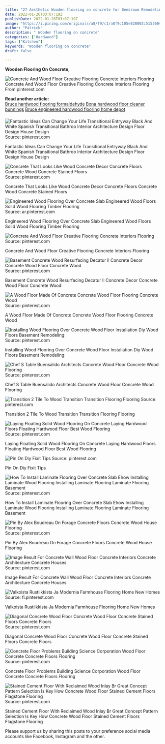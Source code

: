 ```yaml
---
title: "27 Aesthetic Wooden flooring on concrete for Beedroom Remodeling"
date: 2022-01-26T03:07:19Z
publishDate: 2022-01-26T03:07:19Z
image: "https://i.pinimg.com/originals/a8/f9/c1/a8f9c105e828003c51536044a9d927f5.jpg"
author: "Patrick"
description: " Wooden flooring on concrete"
categories: ["Hardwood"]
tags: ["Kitchen"]
keywords: "Wooden flooring on concrete"
draft: false

---
```

<!-- Head tag Code -->
**Wooden Flooring On Concrete**, 

![Concrete And Wood Floor Creative Flooring Concrete Interiors Flooring](https://i.pinimg.com/474x/8b/1f/c3/8b1fc3cd1ccda4163bdcd25ee79f528a--polished-concrete-flooring.jpg "Concrete And Wood Floor Creative Flooring Concrete Interiors Flooring")
Concrete And Wood Floor Creative Flooring Concrete Interiors Flooring From pinterest.com

**Read another article:**  
[Bruce hardwood flooring formaldehyde](/bruce-hardwood-flooring-formaldehyde/)
[Bona hardwood floor cleaner bunnings](/bona-hardwood-floor-cleaner-bunnings/)
[Bruce engineered hardwood flooring home depot](/bruce-engineered-hardwood-flooring-home-depot/)




### 

 


![Fantastic Ideas Can Change Your Life Transitional Entryway Black And White Spanish Transitional Bathroo Interior Architecture Design Floor Design House Design](https://i.pinimg.com/736x/25/0d/c9/250dc910b6588518112790503d7520c1.jpg "Fantastic Ideas Can Change Your Life Transitional Entryway Black And White Spanish Transitional Bathroo Interior Architecture Design Floor Design House Design")
Source: pinterest.com

Fantastic Ideas Can Change Your Life Transitional Entryway Black And White Spanish Transitional Bathroo Interior Architecture Design Floor Design House Design  

![Concrete That Looks Like Wood Concrete Decor Concrete Floors Concrete Wood Concrete Stained Floors](https://i.pinimg.com/originals/dc/a3/df/dca3dfda2196f328ab7ecba6cfab9825.jpg "Concrete That Looks Like Wood Concrete Decor Concrete Floors Concrete Wood Concrete Stained Floors")
Source: pinterest.com

Concrete That Looks Like Wood Concrete Decor Concrete Floors Concrete Wood Concrete Stained Floors  

![Engineered Wood Flooring Over Concrete Slab Engineered Wood Floors Solid Wood Flooring Timber Flooring](https://i.pinimg.com/originals/6c/0f/1b/6c0f1beeeea42079bec4cadd730f4969.jpg "Engineered Wood Flooring Over Concrete Slab Engineered Wood Floors Solid Wood Flooring Timber Flooring")
Source: ar.pinterest.com

Engineered Wood Flooring Over Concrete Slab Engineered Wood Floors Solid Wood Flooring Timber Flooring  

![Concrete And Wood Floor Creative Flooring Concrete Interiors Flooring](https://i.pinimg.com/474x/8b/1f/c3/8b1fc3cd1ccda4163bdcd25ee79f528a--polished-concrete-flooring.jpg "Concrete And Wood Floor Creative Flooring Concrete Interiors Flooring")
Source: pinterest.com

Concrete And Wood Floor Creative Flooring Concrete Interiors Flooring  

![Basement Concrete Wood Resurfacing Decatur Il Concrete Decor Concrete Wood Floor Concrete Wood](https://i.pinimg.com/originals/d8/e5/5a/d8e55a820ce5937c1c0e872728e7e1f1.jpg "Basement Concrete Wood Resurfacing Decatur Il Concrete Decor Concrete Wood Floor Concrete Wood")
Source: pinterest.com

Basement Concrete Wood Resurfacing Decatur Il Concrete Decor Concrete Wood Floor Concrete Wood  

![A Wood Floor Made Of Concrete Concrete Wood Floor Flooring Concrete Wood](https://i.pinimg.com/originals/e8/7c/c9/e87cc91497c0c45f9df21dcfc3c1e7e0.jpg "A Wood Floor Made Of Concrete Concrete Wood Floor Flooring Concrete Wood")
Source: pinterest.com

A Wood Floor Made Of Concrete Concrete Wood Floor Flooring Concrete Wood  

![Installing Wood Flooring Over Concrete Wood Floor Installation Diy Wood Floors Basement Remodeling](https://i.pinimg.com/originals/57/4c/a1/574ca13a0fc41ca081e191eaa062d900.jpg "Installing Wood Flooring Over Concrete Wood Floor Installation Diy Wood Floors Basement Remodeling")
Source: pinterest.com

Installing Wood Flooring Over Concrete Wood Floor Installation Diy Wood Floors Basement Remodeling  

![Chef S Table Buensalido Architects Concrete Wood Floor Concrete Wood Flooring](https://i.pinimg.com/originals/7c/d6/e2/7cd6e28417cc656292e9361534895669.jpg "Chef S Table Buensalido Architects Concrete Wood Floor Concrete Wood Flooring")
Source: pinterest.com

Chef S Table Buensalido Architects Concrete Wood Floor Concrete Wood Flooring  

![Transition 2 Tile To Wood Transition Transition Flooring Flooring](https://i.pinimg.com/originals/c8/00/36/c80036b936fcf80e538f24e799c1283e.png "Transition 2 Tile To Wood Transition Transition Flooring Flooring")
Source: pinterest.com

Transition 2 Tile To Wood Transition Transition Flooring Flooring  

![Laying Floating Solid Wood Flooring On Concrete Laying Hardwood Floors Floating Hardwood Floor Best Wood Flooring](https://i.pinimg.com/originals/12/9e/38/129e38e0f2dceb96ee6296092b741238.jpg "Laying Floating Solid Wood Flooring On Concrete Laying Hardwood Floors Floating Hardwood Floor Best Wood Flooring")
Source: pinterest.com

Laying Floating Solid Wood Flooring On Concrete Laying Hardwood Floors Floating Hardwood Floor Best Wood Flooring  

![Pin On Diy Fixit Tips](https://i.ytimg.com/vi/rqgv9qnM6rM/maxresdefault.jpg "Pin On Diy Fixit Tips")
Source: pinterest.com

Pin On Diy Fixit Tips  

![How To Install Laminate Flooring Over Concrete Slab Ehow Installing Laminate Wood Flooring Installing Laminate Flooring Laminate Flooring Basement](https://i.pinimg.com/originals/27/3d/bf/273dbf3bd6bb35302aa2f0e2b8e6a2c3.jpg "How To Install Laminate Flooring Over Concrete Slab Ehow Installing Laminate Wood Flooring Installing Laminate Flooring Laminate Flooring Basement")
Source: pinterest.com

How To Install Laminate Flooring Over Concrete Slab Ehow Installing Laminate Wood Flooring Installing Laminate Flooring Laminate Flooring Basement  

![Pin By Alex Boudreau On Forage Concrete Floors Concrete Wood House Flooring](https://i.pinimg.com/originals/fc/3d/f8/fc3df8ad9c5d8a3a98ac572ddc04171f.jpg "Pin By Alex Boudreau On Forage Concrete Floors Concrete Wood House Flooring")
Source: pinterest.com

Pin By Alex Boudreau On Forage Concrete Floors Concrete Wood House Flooring  

![Image Result For Concrete Wall Wood Floor Concrete Interiors Concrete Architecture Concrete Houses](https://i.pinimg.com/originals/a3/87/ef/a387efcdb5d017e1f139f89a0aecc5f4.jpg "Image Result For Concrete Wall Wood Floor Concrete Interiors Concrete Architecture Concrete Houses")
Source: pinterest.com

Image Result For Concrete Wall Wood Floor Concrete Interiors Concrete Architecture Concrete Houses  

![Valkoista Rustiikkista Ja Modernia Farmhouse Flooring Home New Homes](https://i.pinimg.com/originals/00/00/bb/0000bb2fcefd53d4cc371f67b41cc57a.jpg "Valkoista Rustiikkista Ja Modernia Farmhouse Flooring Home New Homes")
Source: fi.pinterest.com

Valkoista Rustiikkista Ja Modernia Farmhouse Flooring Home New Homes  

![Diagonal Concrete Wood Floor Concrete Wood Floor Concrete Stained Floors Concrete Floors](https://i.pinimg.com/originals/49/f1/cd/49f1cd37e8eb3e3301de2a5ca70573bf.jpg "Diagonal Concrete Wood Floor Concrete Wood Floor Concrete Stained Floors Concrete Floors")
Source: pinterest.com

Diagonal Concrete Wood Floor Concrete Wood Floor Concrete Stained Floors Concrete Floors  

![Concrete Floor Problems Building Science Corporation Wood Floor Concrete Concrete Floors Flooring](https://i.pinimg.com/originals/aa/07/a3/aa07a3399ab08c011914b4235f33f1dc.jpg "Concrete Floor Problems Building Science Corporation Wood Floor Concrete Concrete Floors Flooring")
Source: pinterest.com

Concrete Floor Problems Building Science Corporation Wood Floor Concrete Concrete Floors Flooring  

![Stained Cement Floor With Reclaimed Wood Inlay Br Great Concept Pattern Selection Is Key How Concrete Wood Floor Stained Cement Floors Flagstone Flooring](https://i.pinimg.com/originals/a8/f9/c1/a8f9c105e828003c51536044a9d927f5.jpg "Stained Cement Floor With Reclaimed Wood Inlay Br Great Concept Pattern Selection Is Key How Concrete Wood Floor Stained Cement Floors Flagstone Flooring")
Source: pinterest.com

Stained Cement Floor With Reclaimed Wood Inlay Br Great Concept Pattern Selection Is Key How Concrete Wood Floor Stained Cement Floors Flagstone Flooring  

Please support us by sharing this posts to your preference social media accounts like Facebook, Instagram and the other.

